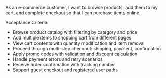 As an e-commerce customer, I want to browse products, add them to my cart, and complete checkout
so that I can purchase items online.

Acceptance Criteria:
- Browse product catalog with filtering by category and price
- Add multiple items to shopping cart from different pages
- View cart contents with quantity modification and item removal
- Proceed through multi-step checkout: shipping, payment, confirmation
- Apply promo codes with validation and discount calculation
- Handle payment errors and retry scenarios
- Receive order confirmation with tracking number
- Support guest checkout and registered user paths